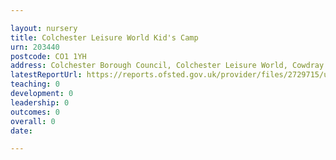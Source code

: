 ```yaml
---

layout: nursery
title: Colchester Leisure World Kid's Camp
urn: 203440
postcode: CO1 1YH
address: Colchester Borough Council, Colchester Leisure World, Cowdray Avenue, COLCHESTER, CO1 1YH
latestReportUrl: https://reports.ofsted.gov.uk/provider/files/2729715/urn/203440.pdf
teaching: 0
development: 0
leadership: 0
outcomes: 0
overall: 0
date: 

---
```

